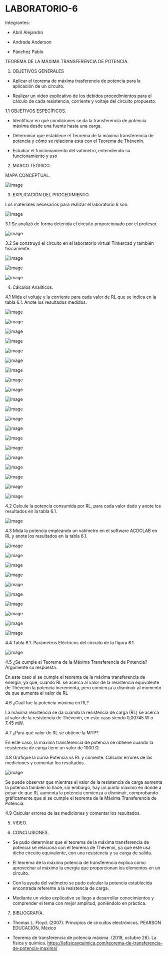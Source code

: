 # LABORATORIO-6

Integrantes:

- Abril Alejandro

- Andrade Anderson

- Pánchez Pablo

TEOREMA DE LA MÁXIMA TRANSFERENCIA DE POTENCIA.

1. OBJETIVOS GENERALES

- Aplicar el teorema de máxima trasferencia de potencia para la aplicación de un circuito.

- Realizar un video explicativo de los debidos procedimientos para el cálculo de cada resistencia, corriente y voltaje del circuito propuesto.

1.1 OBJETIVOS ESPECÍFICOS.

- Identificar en qué condiciones se da la transferencia de potencia máxima desde una fuente hasta una carga.

- Determinar que establece el Teorema de la máxima transferencia de potencia y cómo se relaciona esta con el Teorema de Thévenin.

- Estudiar el funcionamiento del vatímetro, entendiendo su funcionamiento y uso

2. MARCO TEÓRICO.

MAPA CONCEPTUAL.

![image](https://user-images.githubusercontent.com/117920423/212211864-aed11b53-1b0d-4285-a4fe-78ca32e71391.png)

3. EXPLICACIÓN DEL PROCEDIMIENTO.

Los materiales necesarios para realizar el laboratorio 6 son:

![image](https://user-images.githubusercontent.com/117920423/212212471-2b7bc561-c91e-49ad-a15c-c6f62804fab5.png)

3.1 Se analizó de forma detenida el circuito proporcionado por el profesor.

![image](https://user-images.githubusercontent.com/117920423/212212525-90a6b4bd-ec03-4f2b-b64f-826f53dbf86f.png)

3.2 Se construyó el circuito en el laboratorio virtual Tinkercad y también fisicamente.

![image](https://user-images.githubusercontent.com/117920423/212231894-d3df1c36-1b76-47e4-ad33-44399fccb311.png)

![image](https://user-images.githubusercontent.com/117920423/212231931-74c49c61-4a95-4d37-ae81-d56d6250a053.png)

![image](https://user-images.githubusercontent.com/117920423/212232134-ef27f4f8-6869-4634-8bb8-e87beb297709.png)

4. Cálculos Analíticos.

4.1 Mida el voltaje y la corriente para cada valor de RL que se indica en la tabla 6.1. Anote los resultados medidos.

![image](https://user-images.githubusercontent.com/117920423/212232748-5c99c80d-8a05-4ed0-abd4-082acfdf9507.png)

![image](https://user-images.githubusercontent.com/117920423/212232760-894537d6-a7f9-4b4a-8f4f-33bcea0f226c.png)

![image](https://user-images.githubusercontent.com/117920423/212232775-b1b8c471-8260-4ce2-b209-d30a2667b5dd.png)

![image](https://user-images.githubusercontent.com/117920423/212232806-d35b3f10-11d3-428a-b5ed-5e5897c5278c.png)

![image](https://user-images.githubusercontent.com/117920423/212232832-3b9d6f0a-ee18-4c63-8e60-96c98f88d18b.png)

![image](https://user-images.githubusercontent.com/117920423/212232862-cb80e78a-5118-491b-89ba-c774f94106e8.png)

![image](https://user-images.githubusercontent.com/117920423/212232890-58abb1fe-9ca9-4a54-a2ee-2184a7bcce2b.png)

![image](https://user-images.githubusercontent.com/117920423/212232910-db8b47cd-6c33-4f2e-803e-5e364b42c4e9.png)

![image](https://user-images.githubusercontent.com/117920423/212232938-6b947f7d-7e9e-4a9c-adda-7ecb4f843041.png)

![image](https://user-images.githubusercontent.com/117920423/212232962-17158243-5513-4ee4-96a9-c819b27f9b9b.png)

![image](https://user-images.githubusercontent.com/117920423/212233087-6ca1829e-3e05-4ff9-85d7-d20dba7fc8a8.png)

![image](https://user-images.githubusercontent.com/117920423/212233136-6a624882-d676-49c2-9d5e-f88a0cad19ca.png)

![image](https://user-images.githubusercontent.com/117920423/212233154-60db540f-8a59-431e-b0c2-1daa952b592b.png)

![image](https://user-images.githubusercontent.com/117920423/212233170-b886a2f4-dcc4-407c-a5fc-341c72fb488a.png)

![image](https://user-images.githubusercontent.com/117920423/212233190-7fac7a8c-0589-432b-a8fa-b5da2eb59641.png)

![image](https://user-images.githubusercontent.com/117920423/212233212-ecb49661-bada-4222-9238-37ed11e005f6.png)

![image](https://user-images.githubusercontent.com/117920423/212233230-51a35876-b23e-439f-aaee-9d9278dee619.png)

![image](https://user-images.githubusercontent.com/117920423/212233254-ba05edce-784a-4ec8-8a81-4bba5fb62cf8.png)

![image](https://user-images.githubusercontent.com/117920423/212233274-faddd953-5a90-47b3-947f-f077f32ef105.png)

![image](https://user-images.githubusercontent.com/117920423/212233303-a5c3bfd3-fa0a-487d-a7ed-745eea4c582f.png)

4.2 Calcule la potencia consumida por RL, para cada valor dado y anote los resultados en la tabla 6.1.

![image](https://user-images.githubusercontent.com/117920423/212213271-c1cbb200-d51e-4f38-9a63-10b8376fdcb7.png)

4.3 Mida la potencia empleando un vatímetro en el software ACDCLAB en RL y anote los resultados en la tabla 6.1.

![image](https://user-images.githubusercontent.com/117920423/212233716-11ace777-0de5-4c30-a172-3ffa6aa546ba.png)

![image](https://user-images.githubusercontent.com/117920423/212233935-2fd806f4-579b-40b4-bb64-200096bb3309.png)

![image](https://user-images.githubusercontent.com/117920423/212233988-cbeddd5c-f09f-4949-99ac-c2f052fb90ac.png)

![image](https://user-images.githubusercontent.com/117920423/212234009-c7c81a46-5003-4a51-ae1f-1b330288596c.png)

![image](https://user-images.githubusercontent.com/117920423/212234042-62ca261f-cf14-47bd-bb96-4634fe652b4b.png)

![image](https://user-images.githubusercontent.com/117920423/212234070-cbd9db96-aede-4bfc-aea3-b87882eef67d.png)

![image](https://user-images.githubusercontent.com/117920423/212234097-66b65f3a-0f16-453e-8f17-bbdfaed92a4b.png)

![image](https://user-images.githubusercontent.com/117920423/212234143-53b951b2-a17e-48b0-9d0d-40d9e6f9412a.png)

![image](https://user-images.githubusercontent.com/117920423/212234181-44fb8aed-eb07-4ac2-b6bd-b861f2e47fb9.png)

![image](https://user-images.githubusercontent.com/117920423/212234193-7ba54cc9-63b8-4c5d-a40f-4130b7b12439.png)

4.4 Tabla 6.1. Parámetros Eléctricos del circuito de la figura 6.1.

![image](https://user-images.githubusercontent.com/117920423/212234902-60625b8a-2063-473e-bf68-1f4cfa4fd843.png)

4.5 ¿Se cumple el Teorema de la Máxima Transferencia de Potencia? Argumente su respuesta.

En este caso si se cumple el teorema de la máxima transferencia de energía, ya que, cuando RL se acerca al valor de la resistencia equivalente de Thévenin la potencia incrementa, pero comienza a disminuir al momento de que aumenta el valor de RL

4.6 ¿Cuál fue la potencia máxima en RL?

La máxima resistencia se da cuando la resistencia de carga (RL) se acerca al valor de la resistencia de Thévenin, en este caso siendo 0,00745 W o 7.45 mW.

4.7 ¿Para qué valor de RL se obtiene la MTP?

En este caso, la máxima transferencia de potencia se obtiene cuando la resistencia de carga tiene un valor de 1000 Ω.

4.8 Grafique la curva Potencia vs RL y comente. Calcular errores de las mediciones y comentar los resultados.

![image](https://user-images.githubusercontent.com/117920423/212214151-171b9276-01e2-43e3-8b4b-f8ca5a5effd1.png)

Se puede observar que mientras el valor de la resistencia de carga aumenta la potencia también lo hace, sin embargo, hay un punto máximo en donde a pesar de que RL aumenta la potencia comienza a disminuir, comprobando gráficamente que si se cumple el teorema de la Máxima Transferencia de Potencia.

4.9 Calcular errores de las mediciones y comentar los resultados.



5. VIDEO.



6. CONCLUSIONES.

- Se pudo determinar que el teorema de la máxima transferencia de potencia se relaciona con el teorema de Thévenin, ya que este usa dicho circuito equivalente, con una resistencia y su carga de salida.

- El teorema de la máxima potencia de transferencia explica cómo aprovechar al máximo la energía que proporcionan los elementos en un circuito.

- Con la ayuda del vatímetro se pudo calcular la potencia establecida encontrada referente a la resistencia de carga.

- Mediante un video explicativo se llego a desarrollar conocimientos y comprender el tema con mejor amplitud, poniéndolo en práctica.

7. BIBLIOGRAFÍA.

- Thomas L. Floyd. (2007). Principios de circuitos electrónicos. PEARSON EDUCACIÓN, México

- Teorema de transferencia de potencia máxima. (2019, octubre 26). La fisica y quimica. https://lafisicayquimica.com/teorema-de-transferencia-de-potencia-maxima/







